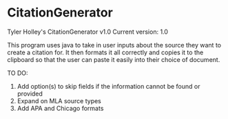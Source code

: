 # CitationGenerator
Tyler Holley's CitationGenerator v1.0
Current version: 1.0

This program uses java to take in user inputs about the source they want to create a citation for. It then formats it all correctly and copies it to the clipboard so that the user can paste it easily into their choice of document.

TO DO:
  1. Add option(s) to skip fields if the information cannot be found or provided
  2. Expand on MLA source types
  3. Add APA and Chicago formats
